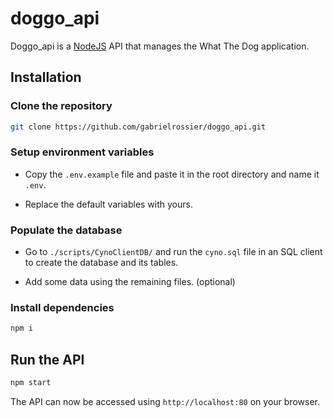 # doggo_api

Doggo_api is a [NodeJS](https://nodejs.org/en/) API that manages the What The Dog application.

## Installation

### Clone the repository

```bash
git clone https://github.com/gabrielrossier/doggo_api.git
```

### Setup environment variables

- Copy the `.env.example` file and paste it in the root directory and name it `.env`.

- Replace the default variables with yours.

### Populate the database

- Go to `./scripts/CynoClientDB/` and run the `cyno.sql` file in an SQL client to create the database and its tables.

- Add some data using the remaining files. (optional)

### Install dependencies

```bash
npm i
```

## Run the API

```bash
npm start
```

The API can now be accessed using `http://localhost:80` on your browser.
